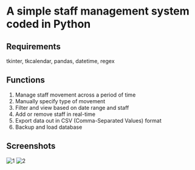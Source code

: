 # A simple staff management system coded in Python

## Requirements
tkinter, tkcalendar, pandas, datetime, regex

## Functions
1. Manage staff movement across a period of time
2. Manually specify type of movement
3. Filter and view based on date range and staff
4. Add or remove staff in real-time
5. Export data out in CSV (Comma-Separated Values) format
6. Backup and load database

## Screenshots
![1](https://user-images.githubusercontent.com/67096905/235821812-8b28c2a5-ff84-45d8-b5b6-b9bf9e0f9560.png)
![2](https://user-images.githubusercontent.com/67096905/235821827-493d77c0-d57b-4676-808c-b8e8285840ad.png)
